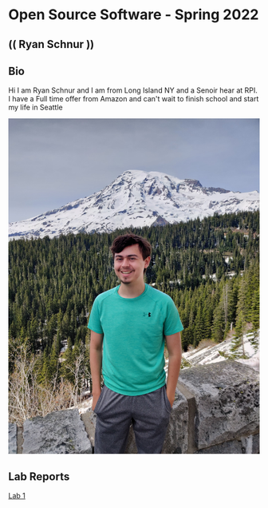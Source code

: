 # Open Source Software - Spring 2022
## (( Ryan Schnur ))

## Bio
Hi I am Ryan Schnur and I am from Long Island NY and a Senoir hear at RPI. I have a Full time offer from Amazon and can't wait to finish school and start my life in Seattle

![it's me](me.jpg "Me on Mt Rainier")

## Lab Reports
[Lab 1](labs/lab-01/report.md)